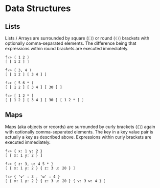 # Data Structures

## Lists

Lists / Arrays are surrounded by square (`[]`) or round (`()`) brackets with optionally comma-separated elements.  The difference being that expressions within round brackets are executed immediately.

```
f♭> ( 1 2 )
[ [ 1 2 ] ]

f♭> ( 3, 4 )
[ [ 1 2 ] [ 3 4 ] ]

f♭> ( 5 6 * )
[ [ 1 2 ] [ 3 4 ] [ 30 ] ]

f♭> [ 1 2 * ]
[ [ 1 2 ] [ 3 4 ] [ 30 ] [ 1 2 * ] ]
```

## Maps

Maps (aka objects or records) are surrounded by curly brackets (`{}`) again with optionally comma-separated elements.  The key in a key value pair is actually a key as described above.  Expressions within curly brackets are executed immediately.

```
f♭> { x: 1 y: 2 }
[ { x: 1 y: 2 } ]

f♭> { z: 3, u: 4 5 * }
[ { x: 1 y: 2 } { z: 3 u: 20 } ]

f♭> { 'v' : 3 , 'w' : 4 }
[ { x: 1 y: 2 } { z: 3 u: 20 } { v: 3 w: 4 } ]
```

